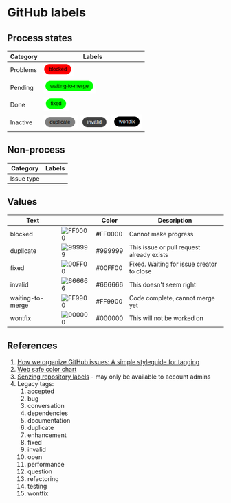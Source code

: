 # GitHub labels

## Process states

| Category   | Labels |
|------------|--------|
| Problems   | ![blocked](blocked.png) |
| Pending    | ![waiting to merge](waiting-to-merge.png) |
| Done       | ![fixed](fixed.png)|
| Inactive   | ![duplicate](duplicate.png) ![invalid](invalid.png) ![wontfix](wontfix.png) |

## Non-process

| Category   | Labels |
|------------|--------|
| Issue type |        |

## Values

| Text             |                                                                   | Color   | Description                               |
|------------------|-------------------------------------------------------------------|---------|-------------------------------------------|
| blocked          | ![FF0000](https://via.placeholder.com/30x30/FF0000/FF0000?text=.) | #FF0000 | Cannot make progress                      |
| duplicate        | ![999999](https://via.placeholder.com/30x30/999999/999999?text=.) | #999999 | This issue or pull request already exists |
| fixed            | ![00FF00](https://via.placeholder.com/30x30/00FF00/00FF00?text=.) | #00FF00 | Fixed. Waiting for issue creator to close |
| invalid          | ![666666](https://via.placeholder.com/30x30/666666/666666?text=.) | #666666 | This doesn't seem right                   |
| waiting-to-merge | ![FF9900](https://via.placeholder.com/30x30/FF9900/FF9900?text=.) | #FF9900 | Code complete, cannot merge yet           |
| wontfix          | ![000000](https://via.placeholder.com/30x30/000000/000000?text=.) | #000000 | This will not be worked on                |

## References

1. [How we organize GitHub issues: A simple styleguide for tagging](https://robinpowered.com/blog/best-practice-system-for-organizing-and-tagging-github-issues/)
1. [Web safe color chart](https://htmlcolorcodes.com/color-chart/web-safe-color-chart/)
1. [Senzing repository labels](https://github.com/organizations/Senzing/settings/labels) - may only be available to account admins
1. Legacy tags:
   1. accepted
   1. bug
   1. conversation
   1. dependencies
   1. documentation
   1. duplicate
   1. enhancement
   1. fixed
   1. invalid
   1. open
   1. performance
   1. question
   1. refactoring
   1. testing
   1. wontfix
